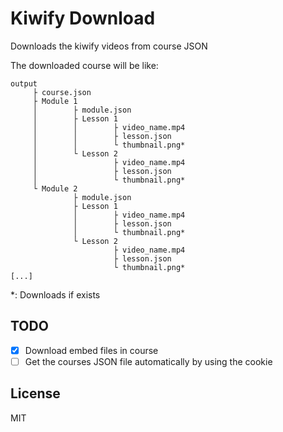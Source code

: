 # Kiwify Download

Downloads the kiwify videos from course JSON

The downloaded course will be like:
```
output
     ├ course.json
     ├ Module 1
     │        ├ module.json
     │        ├ Lesson 1
     │        │        ├ video_name.mp4
     │        │        ├ lesson.json
     │        │        └ thumbnail.png*
     │        └ Lesson 2
     │                 ├ video_name.mp4
     │                 ├ lesson.json
     │                 └ thumbnail.png*
     └ Module 2
              ├ module.json
              ├ Lesson 1
              │        ├ video_name.mp4
              │        ├ lesson.json
              │        └ thumbnail.png*
              └ Lesson 2
                       ├ video_name.mp4
                       ├ lesson.json
                       └ thumbnail.png*
[...]
```
*: Downloads if exists

## TODO

- [x] Download embed files in course
- [ ] Get the courses JSON file automatically by using the cookie

## License

MIT
